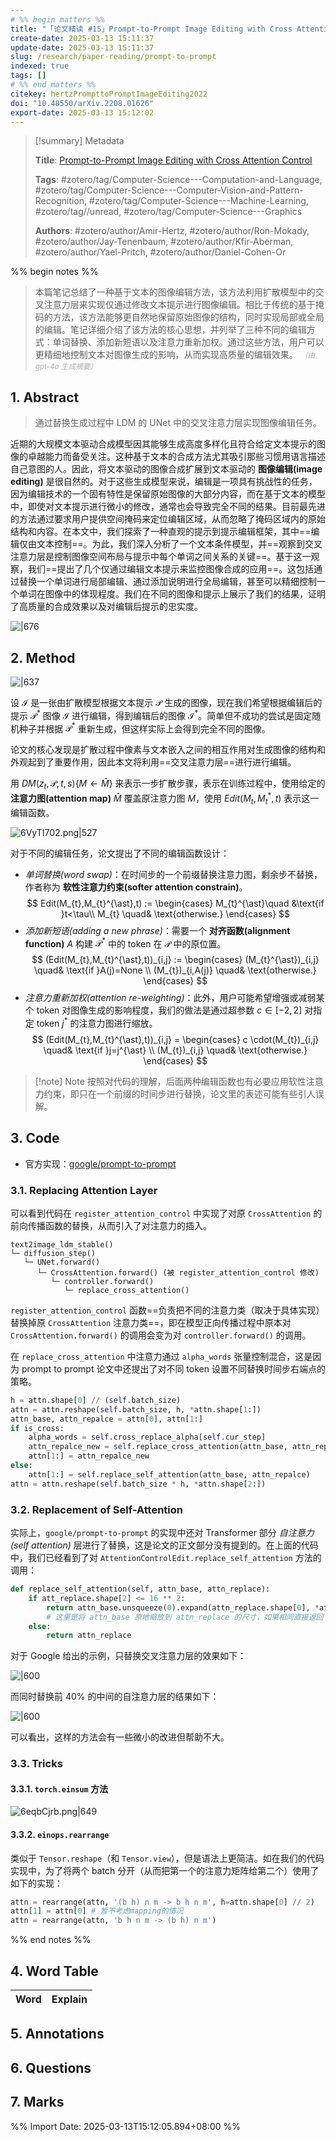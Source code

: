 ```yaml
---
# %% begin matters %%
title: "「论文精读 #15」Prompt-to-Prompt Image Editing with Cross Attention Control"
create-date: 2025-03-13 15:11:37
update-date: 2025-03-13 15:11:37
slug: /research/paper-reading/prompt-to-prompt
indexed: true
tags: []
# %% end matters %%
citekey: hertzPrompttoPromptImageEditing2022
doi: "10.48550/arXiv.2208.01626" 
export-date: 2025-03-13 15:12:02
---
```


<!-- begin-private-notes -->

> [!summary] Metadata
>
> **Title**: [Prompt-to-Prompt Image Editing with Cross Attention Control](zotero://open-pdf/library/items/85ESRCIY)
>
> **Tags**: #zotero/tag/Computer-Science---Computation-and-Language, #zotero/tag/Computer-Science---Computer-Vision-and-Pattern-Recognition, #zotero/tag/Computer-Science---Machine-Learning, #zotero/tag//unread, #zotero/tag/Computer-Science---Graphics
>
> **Authors**: #zotero/author/Amir-Hertz, #zotero/author/Ron-Mokady, #zotero/author/Jay-Tenenbaum, #zotero/author/Kfir-Aberman, #zotero/author/Yael-Pritch, #zotero/author/Daniel-Cohen-Or

%% begin notes %%

<!-- end-private-notes -->

> 本篇笔记总结了一种基于文本的图像编辑方法，该方法利用扩散模型中的交叉注意力层来实现仅通过修改文本提示进行图像编辑。相比于传统的基于掩码的方法，该方法能够更自然地保留原始图像的结构，同时实现局部或全局的编辑。笔记详细介绍了该方法的核心思想，并列举了三种不同的编辑方式：单词替换、添加新短语以及注意力重新加权。通过这些方法，用户可以更精细地控制文本对图像生成的影响，从而实现高质量的编辑效果。 <small style="font-style: italic; opacity: 0.5">（由 gpt-4o 生成摘要）</small>

<!-- more -->

## 1. Abstract

> 通过替换生成过程中 LDM 的 UNet 中的交叉注意力层实现图像编辑任务。

近期的大规模文本驱动合成模型因其能够生成高度多样化且符合给定文本提示的图像的卓越能力而备受关注。这种基于文本的合成方法尤其吸引那些习惯用语言描述自己意图的人。因此，将文本驱动的图像合成扩展到文本驱动的 **图像编辑(image editing)** 是很自然的。对于这些生成模型来说，编辑是一项具有挑战性的任务，因为编辑技术的一个固有特性是保留原始图像的大部分内容，而在基于文本的模型中，即使对文本提示进行微小的修改，通常也会导致完全不同的结果。目前最先进的方法通过要求用户提供空间掩码来定位编辑区域，从而忽略了掩码区域内的原始结构和内容。在本文中，我们探索了一种直观的提示到提示编辑框架，其中==编辑仅由文本控制==。为此，我们深入分析了一个文本条件模型，并==观察到交叉注意力层是控制图像空间布局与提示中每个单词之间关系的关键==。基于这一观察，我们==提出了几个仅通过编辑文本提示来监控图像合成的应用==。这包括通过替换一个单词进行局部编辑、通过添加说明进行全局编辑，甚至可以精细控制一个单词在图像中的体现程度。我们在不同的图像和提示上展示了我们的结果，证明了高质量的合成效果以及对编辑后提示的忠实度。

![|676](https://img.memset0.cn/2025/03/13/X0rxdtWL.png)

## 2. Method

![|637](https://img.memset0.cn/2025/03/13/P2i3KNeo.png)

设 $\mathcal{I}$ 是一张由扩散模型根据文本提示 $\mathcal{P}$ 生成的图像，现在我们希望根据编辑后的提示 $\mathcal{P}^{\ast}$ 图像 $\mathcal{I}$ 进行编辑，得到编辑后的图像 $\mathcal{I}^{\ast}$。简单但不成功的尝试是固定随机种子并根据 $\mathcal{P}^{\ast}$ 重新生成，但这样实际上会得到完全不同的图像。

论文的核心发现是扩散过程中像素与文本嵌入之间的相互作用对生成图像的结构和外观起到了重要作用，因此本文将利用==交叉注意力层==进行进行编辑。

用 $DM(z_{t},\mathcal{P},t,s) \{  M\leftarrow \hat{M} \}$ 来表示一步扩散步骤，表示在训练过程中，使用给定的 **注意力图(attention map)** $\hat{M}$ 覆盖原注意力图 $M$，使用 $Edit(M_{t},M_{t}^{\ast},t)$ 表示这一编辑函数。

![6VyTI702.png|527](https://img.memset0.cn/2025/03/13/6VyTI702.png)

对于不同的编辑任务，论文提出了不同的编辑函数设计：

- _单词替换(word swap)_：在时间步的一个前缀替换注意力图，剩余步不替换，作者称为 **软性注意力约束(softer attention constrain)**。
    $$
    Edit(M_{t},M_{t}^{\ast},t) := \begin{cases}
    M_{t}^{\ast}\quad &\text{if }t<\tau\\
    M_{t} \quad& \text{otherwise.}
    \end{cases}
    $$
- _添加新短语(adding a new phrase)_：需要一个 **对齐函数(alignment function)** $A$ 构建 $\mathcal{P}^{\ast}$ 中的 token 在 $\mathcal{P}$ 中的原位置。
    $$
        (Edit(M_{t},M_{t}^{\ast},t))_{i,j} := \begin{cases}
    (M_{t}^{\ast})_{i,j} \quad& \text{if }A(j)=None \\
    (M_{t})_{i,A(j)} \quad& \text{otherwise.}
    \end{cases}
    $$
- _注意力重新加权(attention re-weighting)_：此外，用户可能希望增强或减弱某个 token 对图像生成的影响程度，我们的做法是通过超参数 $c\in [-2,2]$ 对指定 token $j^{\ast}$ 的注意力图进行缩放。
    $$
    (Edit(M_{t},M_{t}^{\ast},t))_{i,j} = \begin{cases}
    c \cdot(M_{t})_{i,j} \quad& \text{if }j=j^{\ast} \\
    (M_{t})_{i,j} \quad& \text{otherwise.}
    \end{cases}
    $$

> [!note] Note
> 按照对代码的理解，后面两种编辑函数也有必要应用软性注意力约束，即只在一个前缀的时间步进行替换，论文里的表述可能有些引人误解。

## 3. Code

- 官方实现：[google/prompt-to-prompt](https://github.com/google/prompt-to-prompt)

### 3.1. Replacing Attention Layer

可以看到代码在 `register_attention_control` 中实现了对原 `CrossAttention` 的前向传播函数的替换，从而引入了对注意力的插入。

```plain
text2image_ldm_stable()
└─ diffusion_step()
   └─ UNet.forward()
      └─ CrossAttention.forward() (被 register_attention_control 修改)
         └─ controller.forward()
            └─ replace_cross_attention()
```

`register_attention_control` 函数==负责把不同的注意力类（取决于具体实现）替换掉原 `CrossAttention` 注意力类==，即在模型正向传播过程中原本对 `CrossAttention.forward()` 的调用会变为对 `controller.forward()` 的调用。

在 `replace_cross_attention` 中注意力通过 `alpha_words` 张量控制混合，这是因为 prompt to prompt 论文中还提出了对不同 token 设置不同替换时间步右端点的策略。

```python
h = attn.shape[0] // (self.batch_size)
attn = attn.reshape(self.batch_size, h, *attn.shape[1:])
attn_base, attn_repalce = attn[0], attn[1:]
if is_cross:
	alpha_words = self.cross_replace_alpha[self.cur_step]
	attn_repalce_new = self.replace_cross_attention(attn_base, attn_repalce) * alpha_words + (1 - alpha_words) * attn_repalce # 这里使用 alpha_words 控制替换强度从而根据token控制注意力是否替换
	attn[1:] = attn_repalce_new
else:
	attn[1:] = self.replace_self_attention(attn_base, attn_repalce)
attn = attn.reshape(self.batch_size * h, *attn.shape[2:])
```

### 3.2. Replacement of Self-Attention

实际上，`google/prompt-to-prompt` 的实现中还对 Transformer 部分 _自注意力(self attention)_ 层进行了替换，这是论文的正文部分没有提到的。在上面的代码中，我们已经看到了对 `AttentionControlEdit.replace_self_attention` 方法的调用：

```python
def replace_self_attention(self, attn_base, attn_replace):
	if att_replace.shape[2] <= 16 ** 2:
		return attn_base.unsqueeze(0).expand(attn_replace.shape[0], *attn_base.shape)
		# 这里是将 attn_base 原地缩放到 attn_replace 的尺寸，如果相同直接返回 attn_base 也是一样的效果（我的实现就是这样）
	else:
		return attn_replace
```

对于 Google 给出的示例，只替换交叉注意力层的效果如下：

![|600](https://img.memset0.cn/2025/03/17/uOnDdEoI.png)

而同时替换前 40% 的中间的自注意力层的结果如下：

![|600](https://img.memset0.cn/2025/03/17/lM5NSko2.png)

可以看出，这样的方法会有一些微小的改进但帮助不大。

### 3.3. Tricks

#### 3.3.1. `torch.einsum` 方法

![6eqbCjrb.png|649](https://img.memset0.cn/2025/03/15/6eqbCjrb.png)

#### 3.3.2. `einops.rearrange`

类似于 `Tensor.reshape`（和 `Tensor.view`），但是语法上更简洁。如在我们的代码实现中，为了将两个 batch 分开（从而把第一个的注意力矩阵给第二个）使用了如下的实现：

```python
attn = rearrange(attn, '(b h) n m -> b h n m', h=attn.shape[0] // 2)
attn[1] = attn[0] # 暂不考虑mapping的情况
attn = rearrange(attn, 'b h n m -> (b h) n m')
```

<!-- begin-private-notes -->

%% end notes %%

## 4. Word Table

| Word | Explain |
| ---: | :------ |

## 5. Annotations

## 6. Questions

## 7. Marks

<!-- end-private-notes -->

%% Import Date: 2025-03-13T15:12:05.894+08:00 %%
